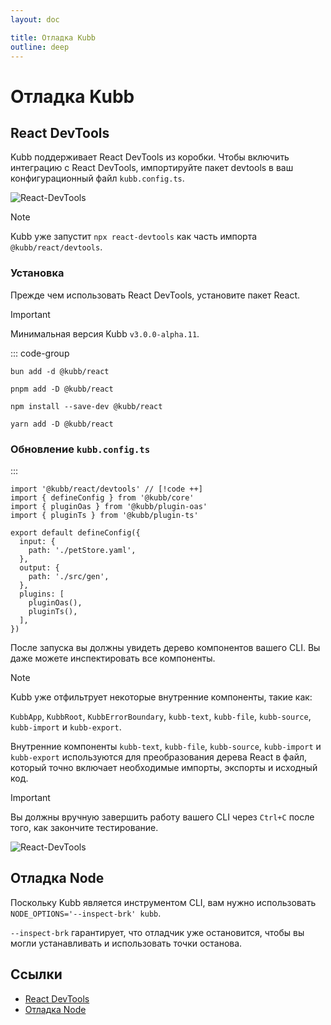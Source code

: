 ```yaml
---
layout: doc

title: Отладка Kubb
outline: deep
---
```


# Отладка Kubb <a href="/plugins/react"><Badge type="info" text="@kubb/react" /></a>

## React DevTools

Kubb поддерживает React DevTools из коробки. Чтобы включить интеграцию с React DevTools, импортируйте пакет devtools в ваш конфигурационный файл `kubb.config.ts`.

![React-DevTools](/screenshots/react-devtools.png)

> [!NOTE]
> Kubb уже запустит `npx react-devtools` как часть импорта `@kubb/react/devtools`.

### Установка
Прежде чем использовать React DevTools, установите пакет React.

> [!IMPORTANT]
> Минимальная версия Kubb `v3.0.0-alpha.11`.

::: code-group

```shell [bun]
bun add -d @kubb/react
```

```shell [pnpm]
pnpm add -D @kubb/react
```

```shell [npm]
npm install --save-dev @kubb/react
```

```shell [yarn]
yarn add -D @kubb/react
```

### Обновление `kubb.config.ts`
:::

```typescript{1} twoslash
import '@kubb/react/devtools' // [!code ++]
import { defineConfig } from '@kubb/core'
import { pluginOas } from '@kubb/plugin-oas'
import { pluginTs } from '@kubb/plugin-ts'

export default defineConfig({
  input: {
    path: './petStore.yaml',
  },
  output: {
    path: './src/gen',
  },
  plugins: [
    pluginOas(),
    pluginTs(),
  ],
})
```

После запуска вы должны увидеть дерево компонентов вашего CLI. Вы даже можете инспектировать все компоненты.
> [!NOTE]
> Kubb уже отфильтрует некоторые внутренние компоненты, такие как:
>
> `KubbApp`, `KubbRoot`, `KubbErrorBoundary`, `kubb-text`, `kubb-file`, `kubb-source`, `kubb-import` и `kubb-export`.

Внутренние компоненты `kubb-text`, `kubb-file`, `kubb-source`, `kubb-import` и `kubb-export` используются для преобразования дерева React в файл, который точно включает необходимые импорты, экспорты и исходный код.

> [!IMPORTANT]
> Вы должны вручную завершить работу вашего CLI через `Ctrl+C` после того, как закончите тестирование.

![React-DevTools](/screenshots/react-devtools.gif)

## Отладка Node

Поскольку Kubb является инструментом CLI, вам нужно использовать `NODE_OPTIONS='--inspect-brk' kubb`.

`--inspect-brk` гарантирует, что отладчик уже остановится, чтобы вы могли устанавливать и использовать точки останова.

## Ссылки

- [React DevTools](https://react.dev/learn/react-developer-tools)
- [Отладка Node](https://www.youtube.com/watch?v=i9hOCvBDMMg)

